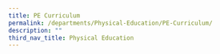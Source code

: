 ```yaml
---
title: PE Curriculum
permalink: /departments/Physical-Education/PE-Curriculum/
description: ""
third_nav_title: Physical Education
---
```

